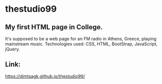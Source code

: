 # thestudio99
## My first HTML page in College. 

It's supposed to be a web page for an FM radio in Athens, Greece, playing mainstream music. 
Technologies used: CSS, HTML, BootStrap, JavaScript, jQuery.

## Link:
https://dimtsagk.github.io/thestudio99/
